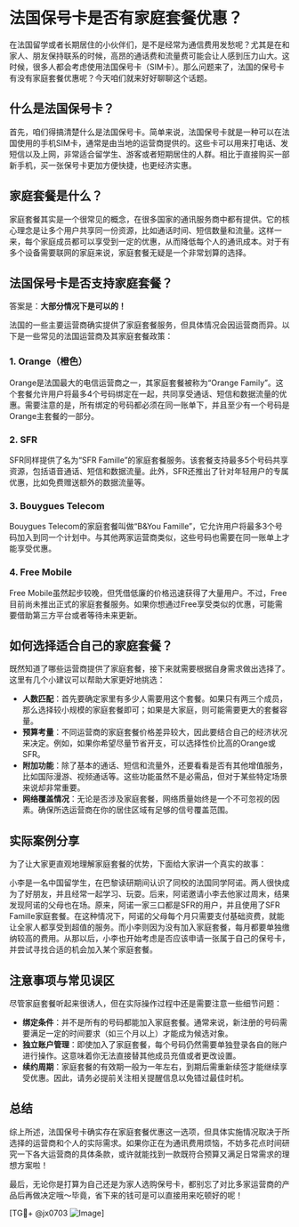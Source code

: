 # 法国保号卡是否有家庭套餐优惠？

在法国留学或者长期居住的小伙伴们，是不是经常为通信费用发愁呢？尤其是在和家人、朋友保持联系的时候，高昂的通话费和流量费可能会让人感到压力山大。这时候，很多人都会考虑使用法国保号卡（SIM卡）。那么问题来了，法国的保号卡有没有家庭套餐优惠呢？今天咱们就来好好聊聊这个话题。

## 什么是法国保号卡？

首先，咱们得搞清楚什么是法国保号卡。简单来说，法国保号卡就是一种可以在法国使用的手机SIM卡，通常是由当地的运营商提供的。这些卡可以用来打电话、发短信以及上网，非常适合留学生、游客或者短期居住的人群。相比于直接购买一部新手机，买一张保号卡更加方便快捷，也更经济实惠。

## 家庭套餐是什么？

家庭套餐其实是一个很常见的概念，在很多国家的通讯服务商中都有提供。它的核心理念是让多个用户共享同一份资源，比如通话时间、短信数量和流量。这样一来，每个家庭成员都可以享受到一定的优惠，从而降低每个人的通讯成本。对于有多个设备需要联网的家庭来说，家庭套餐无疑是一个非常划算的选择。

## 法国保号卡是否支持家庭套餐？

答案是：**大部分情况下是可以的！**

法国的一些主要运营商确实提供了家庭套餐服务，但具体情况会因运营商而异。以下是一些常见的法国运营商及其家庭套餐政策：

### 1. Orange（橙色）
Orange是法国最大的电信运营商之一，其家庭套餐被称为“Orange Family”。这个套餐允许用户将最多4个号码绑定在一起，共同享受通话、短信和数据流量的优惠。需要注意的是，所有绑定的号码都必须在同一账单下，并且至少有一个号码是Orange主套餐的一部分。

### 2. SFR
SFR同样提供了名为“SFR Famille”的家庭套餐服务。该套餐支持最多5个号码共享资源，包括语音通话、短信和数据流量。此外，SFR还推出了针对年轻用户的专属优惠，比如免费赠送额外的数据流量等。

### 3. Bouygues Telecom
Bouygues Telecom的家庭套餐叫做“B&You Famille”，它允许用户将最多3个号码加入到同一个计划中。与其他两家运营商类似，这些号码也需要在同一账单上才能享受优惠。

### 4. Free Mobile
Free Mobile虽然起步较晚，但凭借低廉的价格迅速获得了大量用户。不过，Free目前尚未推出正式的家庭套餐服务。如果你想通过Free享受类似的优惠，可能需要借助第三方平台或者等待未来更新。

## 如何选择适合自己的家庭套餐？

既然知道了哪些运营商提供了家庭套餐，接下来就需要根据自身需求做出选择了。这里有几个小建议可以帮助大家更好地挑选：

- **人数匹配**：首先要确定家里有多少人需要用这个套餐。如果只有两三个成员，那么选择较小规模的家庭套餐即可；如果是大家庭，则可能需要更大的套餐容量。
- **预算考量**：不同运营商的家庭套餐价格差异较大，因此要结合自己的经济状况来决定。例如，如果你希望尽量节省开支，可以选择性价比高的Orange或SFR。
- **附加功能**：除了基本的通话、短信和流量外，还要看看是否有其他增值服务，比如国际漫游、视频通话等。这些功能虽然不是必需品，但对于某些特定场景来说却非常重要。
- **网络覆盖情况**：无论是否涉及家庭套餐，网络质量始终是一个不可忽视的因素。确保所选运营商在你的居住区域有足够的信号覆盖范围。

## 实际案例分享

为了让大家更直观地理解家庭套餐的优势，下面给大家讲一个真实的故事：

小李是一名中国留学生，在巴黎读研期间认识了同校的法国同学阿诺。两人很快成为了好朋友，并且经常一起学习、玩耍。后来，阿诺邀请小李去他家过周末，结果发现阿诺的父母也在场。原来，阿诺一家三口都是SFR的用户，并且使用了SFR Famille家庭套餐。在这种情况下，阿诺的父母每个月只需要支付基础资费，就能让全家人都享受到超值的服务。而小李则因为没有加入家庭套餐，每月都要单独缴纳较高的费用。从那以后，小李也开始考虑是否应该申请一张属于自己的保号卡，并尝试寻找合适的机会加入某个家庭套餐。

## 注意事项与常见误区

尽管家庭套餐听起来很诱人，但在实际操作过程中还是需要注意一些细节问题：

- **绑定条件**：并不是所有的号码都能加入家庭套餐。通常来说，新注册的号码需要满足一定的时间要求（如三个月以上）才能成为候选对象。
- **独立账户管理**：即使加入了家庭套餐，每个号码仍然需要单独登录各自的账户进行操作。这意味着你无法直接替其他成员充值或者更改设置。
- **续约周期**：家庭套餐的有效期一般为一年左右，到期后需重新续签才能继续享受优惠。因此，请务必提前关注相关提醒信息以免错过最佳时机。

## 总结

综上所述，法国保号卡确实存在家庭套餐优惠这一选项，但具体实施情况取决于所选择的运营商和个人的实际需求。如果你正在为通讯费用烦恼，不妨多花点时间研究一下各大运营商的具体条款，或许就能找到一款既符合预算又满足日常需求的理想方案啦！

最后，无论你是打算为自己还是为家人选购保号卡，都别忘了对比多家运营商的产品后再做决定哦～毕竟，省下来的钱可是可以直接用来吃顿好的呢！

[TG💪+ @jx0703 ![Image](https://github.com/user-attachments/assets/dbca1d08-cadb-493c-b0ec-ad6f7a83f270)]